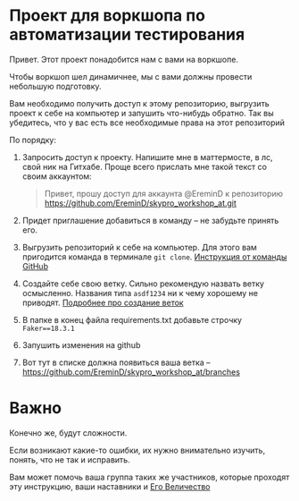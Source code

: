 # Проект для воркшопа по автоматизации тестирования

Привет. Этот проект понадобится нам с вами на воркшопе.

Чтобы воркшоп шел динамичнее, мы с вами должны провести небольшую подготовку.

Вам необходимо получить доступ к этому репозиторию, выгрузить проект к себе на компьютер и запушить что-нибудь обратно. Так вы убедитесь, что у вас есть все необходимые права на этот репозиторий

По порядку:
1. Запросить доступ к проекту. Напишите мне в маттермосте, в лс, свой ник на Гитхабе. Проще всего прислать мне такой текст со своим аккаунтом:
    > Привет, прошу доступ для аккаунта @EreminD к репозиторию https://github.com/EreminD/skypro_workshop_at.git

2. Придет приглашение добавиться в команду – не забудьте принять его.

3. Выгрузить репозиторий к себе на компьютер. Для этого вам пригодится команда в терминале `git clone`. [Инструкция от команды GitHub](https://docs.github.com/en/repositories/creating-and-managing-repositories/cloning-a-repository)

4. Создайте себе свою ветку. Сильно рекомендую назвать ветку осмысленно. Названия типа `asdf1234` ни к чему хорошему не приводят. [Подробнее про создание веток](https://git-scm.com/book/ru/v2/Ветвление-в-Git-Основы-ветвления-и-слияния)

5. В папке в конец файла requirements.txt добавьте строчку `Faker==18.3.1`
6. Запушить изменения на github
7. Вот тут в списке должна появиться ваша ветка – https://github.com/EreminD/skypro_workshop_at/branches

# Важно
Конечно же, будут сложности. 

Если возникают какие-то ошибки, их нужно внимательно изучить, понять, что не так и исправить.

Вам может помочь ваша группа таких же участников, которые проходят эту инструкцию, ваши наставники и [Его Величество](https://www.google.ru/?client=safari)
